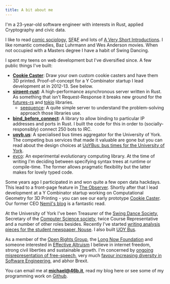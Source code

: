 ```yaml
---
title: A bit about me
---
```


I'm a 23-year-old software engineer with interests in Rust, applied Cryptography and civic data.

I like to read [comic sociology](https://en.wikipedia.org/wiki/Bobos_in_Paradise), [SF](https://en.wikipedia.org/wiki/A_Fire_Upon_the_Deep)&[F](https://en.wikipedia.org/wiki/Old_Kingdom_(book_series)) and lots of [A Very Short Introductions](https://global.oup.com/academic/content/series/v/very-short-introductions-vsi/). I like romantic comedies, Baz Luhrmann and Wes Anderson movies. When not occupied with a Masters degree I have a habit of Swing Dancing.

I spent my teens on web development but I've diversified since. A few public things I've built:

* **[Cookie Caster](http://www.cookiecaster.com)**: Draw your own custom cookie casters and have them 3D printed. Proof-of-concept for a Y Combinator startup I lead development at in 2012-13. See below.
* **[sirpent-rust](https://github.com/sirpent-team/sirpent-rust)**: A high-performance asynchronous server written in Rust. As something that isn't Request-Response it breaks new ground for the [futures-rs](https://github.com/alexcrichton/futures-rs/) and [tokio](https://tokio.rs) libraries.
    * [seequence](https://github.com/46bit/seequence): A quite simple server to understand the problem-solving approach those libraries use.
* **[bind_before_connect](https://github.com/46bit/bind_before_connect)**: A library to allow binding to particular IP addresses and ports in Rust. I built the code for this in order to (socially-responsibly) connect 250 bots to IRC.
* **[uoyb.us](http://uoyb.us)**: A specialised bus times aggregator for the University of York. The competing bus services that made it valuable are gone but you can read about the design choices at [UoYBus: bus times for the University of York](/2014/uoybus/).
* [evco](https://github.com/46bit/evco): An experimental evolutionary computing library. At the time of writing I'm deciding between specifying syntax trees at runtime or compile-time. The former allows pragmatic flexibility but the latter makes for lovely typed code.

Some years ago I participated in and won quite a few open data hackdays. This lead to a front-page feature in [The Observer](https://www.theguardian.com/education/2012/mar/31/young-coders-ideas-for-change). Shortly after that I lead development at a Y Combinator startup working on Computational Geometry for 3D Printing - you can see our early prototype [Cookie Caster](http://www.cookiecaster.com). Our former CEO [Nemil's blog](https://www.nemil.com/musings/) is a fantastic read.

At the University of York I've been Treasurer of the [Swing Dance Society](http://www.yorkvision.co.uk/sport/spotlight-swing-dance-society/30/04/2014), Secretary of the [Computer Science society](https://www.hacksoc.org/), twice Course Representative and a number of other roles besides. Recently I've started [writing analysis pieces for the student newspaper, Nouse](www.nouse.co.uk/2017/02/18/battle-of-the-colleges-whos-got-the-bnocs/). I also built [UOY Bus](http://uoyb.us).

As a member of the [Open Rights Group](https://www.openrightsgroup.org), the [Long Now Foundation](http://longnow.org) and someone interested in [Effective Altruism](https://www.effectivealtruism.org) I believe in internet freedom, strong civil liberties and sustainable growth. I'm concerned by [ongoing misrepresentation of free-speech](https://www.facebook.com/photo.php?fbid=1257833534308290&set=a.147155018709486.33009.100002449667634), very much [favour increasing diversity in Software Engineering](https://sites.google.com/a/yusu.org/swey/), and abhor Brexit.

You can email me at **[michael@46b.it](mailto:michael@46b.it)**, read my blog here or see some of my programming work on [Github](https://github.com/46bit).
